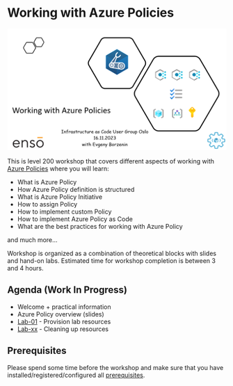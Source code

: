 # Working with Azure Policies

![logo](assets/images/logo.png)

This is level 200 workshop that covers different aspects of working with [Azure Policies](https://learn.microsoft.com/en-us/azure/governance/policy/overview) where you will learn:

- What is Azure Policy
- How Azure Policy definition is structured
- What is Azure Policy Initiative
- How to assign Policy
- How to implement custom Policy
- How to implement Azure Policy as Code
- What are the best practices for working with Azure Policy

and much more...

Workshop is organized as a combination of theoretical blocks with slides and hand-on labs. Estimated time for workshop completion is between 3 and 4 hours.

## Agenda (Work In Progress)

- Welcome + practical information
- Azure Policy overview (slides)
- [Lab-01](labs/lab-01/index.md) - Provision lab resources
- [Lab-xx](labs/lab-xx/index.md) - Cleaning up resources


## Prerequisites

Please spend some time before the workshop and make sure that you have installed/registered/configured all [prerequisites](./prerequisites.md).